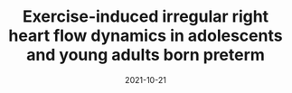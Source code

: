 ---
title: "Exercise-induced irregular right heart flow dynamics in adolescents and young adults born preterm"
collection: publications
permalink: /publication/2021-10-21-eldridge
date: 2021-10-21
venue: 'Journal of Cardiovascular Magnetic Resonance'
paperurl: 'http://academicpages.github.io/files/eldridge_preterm_study.pdf'
link:
code: 
github: 
citation: 'Macdonald, J. A., <b>Roberts, G. S.</b>, Corrado, P. A., Beshish, A. G., Haraldsdottir, K., Barton, G. P., . . . Wieben, O. (2021). &quot;Exercise-induced irregular right heart flow dynamics in adolescents and young adults born preterm&quot;. <i>J Cardiovasc Magn Reson</i>, 23(1), 116. doi:10.1186/s12968-021-00816-2'
---